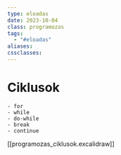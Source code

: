 ```yaml
---
type: eloadas
date: 2023-10-04
class: programozas
tags:
  - "#eloadas"
aliases: 
cssclasses:
---
```


# Ciklusok
	- for
	- while
	- do-while
	- break
	- continue
[[programozas_ciklusok.excalidraw]]